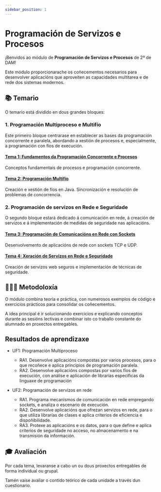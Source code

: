 ```yaml
---
sidebar_position: 1
---
```



# Programación de Servizos e Procesos

¡Benvidos ao módulo de **Programación de Servizos e Procesos** de 2º de DAM!

Este módulo proporcionarache os coñecementos necesarios para desenvolver aplicacións que aproveiten as capacidades multitarea e de rede dos sistemas modernos.

## 📚 Temario

O temario está dividido en dous grandes bloques:

### 1. Programación Multiproceso e Multifío

Este primeiro bloque centrarase en establecer as bases da programación concorrente e paralela, abordando a xestión de procesos e, especialmente, a programación con fíos de execución.

#### [Tema 1: Fundamentos da Programación Concorrente e Procesos](./tema1-fundamentos/)
Conceptos fundamentais de procesos e programación concorrente.

#### [Tema 2: Programación Multifío](./tema2-multifio/)
Creación e xestión de fíos en Java. Sincronización e resolución de problemas de concorrencia.

### 2. Programación de servizos en Rede e Seguridade

O segundo bloque estará dedicado á comunicación en rede, á creación de servizos e á implementación de medidas de seguridade nas aplicacións.

#### [Tema 3: Programación de Comunicacións en Rede con Sockets](./tema3-comunicacions-rede/)
Desenvolvemento de aplicacións de rede con sockets TCP e UDP.

#### [Tema 4: Xeración de Servizos en Rede e Seguridade](./tema4-servizos-seguridade/)
Creación de servizos web seguros e implementación de técnicas de seguridade.

## 🧑🏼‍🏫 Metodoloxía

O módulo combina teoría e práctica, con numerosos exemplos de código e exercicios prácticos para consolidar os coñecementos.

A idea principal é ir solucionando exercicios e explicando conceptos durante as sesións lectivas e combinar isto co traballo constante do alumnado en proxectos entregables.

## Resultados de aprendizaxe

- UF1: Programación Multiproceso
    - RA1. Desenvolve aplicacións compostas por varios procesos, para o que recoñece e aplica principios de programación paralela.
    - RA2. Desenvolve aplicacións compostas por varios fíos de execución, con análise e aplicación de librarías específicas da linguaxe de programación

- UF2: Programación de servizos en rede
    - RA1. Programa mecanismos de comunicación en rede empregando sockets, e analiza o escenario de execución.
    - RA2. Desenvolve aplicacións que ofrezan servizos en rede, para o que utiliza librarías de clases e aplica criterios de eficiencia e dispoñibilidade.
    - RA3. Protexe as aplicacións e os datos, para o que define e aplica criterios de seguridade no   acceso, no almacenamento e na transmisión da información.

## 🎓 Avaliación

Por cada tema, levaranse a cabo un ou dous proxectos entregables de forma individual ou grupal. 

Tamén vaise avaliar o contido teórico de cada unidade a través dun cuestionario.